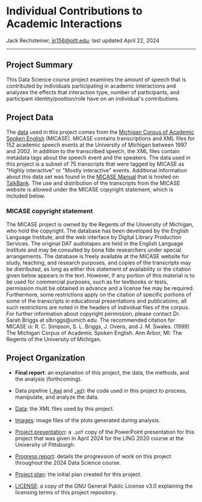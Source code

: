 # Individual Contributions to Academic Interactions

Jack Rechsteiner, [jjr156@pitt.edu](mailto:jjr156@pitt.edu); last updated April 22, 2024

------------------------------------------------------------------------

## Project Summary

This Data Science course project examines the amount of speech that is contributed by individuals participating in academic interactions and analyzes the effects that interaction type, number of participants, and participant identity/position/role have on an individual's contributions.

## Project Data

The [data](Data/) used in this project comes from the [Michigan Corpus of Academic Spoken English](https://quod.lib.umich.edu/m/micase/) (MICASE).
MICASE contains transcriptions and XML files for 152 academic speech events at the University of Michigan between 1997 and 2002. 
In addition to the transcribed speech, the XML files contain metadata tags about the speech event and the speakers.
The data used in this project is a subset of 75 transcripts that were tagged by MICASE as "Highly interactive" or "Mostly interactive" events.
Additional information about this data set was found in the [MICASE Manual](https://ca.talkbank.org/access/0docs/MICASE.pdf) that is hosted on [TalkBank](https://talkbank.org/).
The use and distribution of the transcripts from the MICASE website is allowed under the MICASE copyright statement, which is included below.

### MICASE copyright statement

The MICASE project is owned by the Regents of the University of Michigan, who hold the copyright. The database has been developed by the English Language Institute, and the web interface by Digital Library Production Services. The original DAT audiotapes are held in the English Language Institute and may be consulted by bona fide researchers under special arrangements. The database is freely available at the MICASE website for study, teaching, and research purposes, and copies of the transcripts may be distributed, as long as either this statement of availability or the citation given below appears in the text. However, if any portion of this material is to be used for commercial purposes, such as for textbooks or tests, permission must be obtained in advance and a license fee may be required. Furthermore, some restrictions apply on the citation of specific portions of some of the transcripts in educational presentations and publications; all such restrictions are noted in the headers of individual files of the corpus. For further information about copyright permission, please contact Dr. Sarah Briggs at slbriggs\@umich.edu. The recommended citation for MICASE is: R. C. Simpson, S. L. Briggs, J. Ovens, and J. M. Swales. (1999) The Michigan Corpus of Academic Spoken English. Ann Arbor, MI: The Regents of the University of Michigan.

## Project Organization

- **Final report**: an explanation of this project, the data, the methods, and the analysis (forthcoming).

- Data pipeline ([`.Rmd`](data_pipeline.Rmd) and [`.md`](data_pipeline.md)): the code used in this project to process, manipulate, and analyze the data.

- [Data](Data/): the XML files used by this project.

- [Images](Images/): image files of the plots generated during analysis.

- [Project presentation](project_presentation.pdf): a `.pdf` copy of the PowerPoint presentation for this project that was given in April 2024 for the LING 2020 course at the University of Pittsburgh. 

- [Progress report](progress_report.md): details the progression of work on this project throughout the 2024 Data Science course.

- [Project plan](project_plan.md): the initial plan created for this project.

- [LICENSE](LICENSE.md): a copy of the GNU General Public License v3.0 explaining the licensing terms of this project repository.
